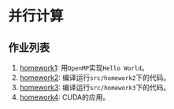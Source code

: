 并行计算
===

作业列表
---

1. [homework1](./homework1.md): 用`OpenMP`实现`Hello World`。
1. [homework2](./homework2.md): 编译运行`src/homework2`下的代码。
1. [homework3](./homework3.md): 编译运行`src/homework3`下的代码。
1. [homework4](./homework4.md): CUDA的应用。
